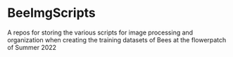 # BeeImgScripts

A repos for storing the various scripts for image processing and organization when creating the training datasets of Bees at the flowerpatch of Summer 2022
